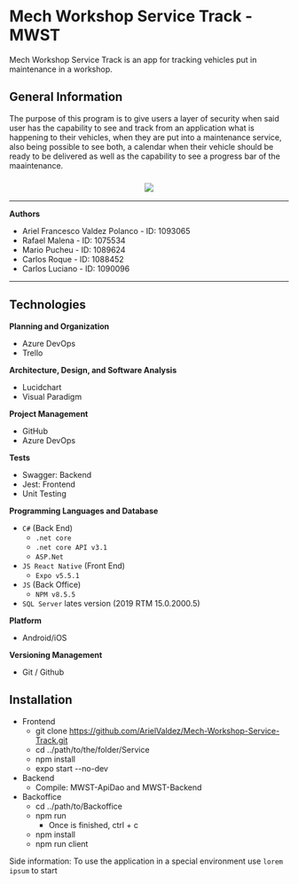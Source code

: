 # Mech Workshop Service Track - MWST
Mech Workshop Service Track is an app for tracking vehicles put in maintenance in a workshop.

## General Information
The purpose of this program is to give users a layer of security when said user has the capability to see and track from an application what is happening to their vehicles, when they are put into a maintenance service, also being possible to see both, a calendar when their vehicle should be ready to be delivered as well as the capability to see a progress bar of the maaintenance.

### <p align="center"><img src="https://user-images.githubusercontent.com/65257215/206910389-a10dea48-34f3-488b-9903-ab596779b34c.png"/></p>

***
**Authors**
* Ariel Francesco Valdez Polanco - ID: 1093065
* Rafael Malena - ID: 1075534
* Mario Pucheu - ID: 1089624
* Carlos Roque - ID: 1088452
* Carlos Luciano - ID: 1090096
***

## Technologies
**Planning and Organization**
* Azure DevOps
* Trello

**Architecture, Design, and Software Analysis**
* Lucidchart
* Visual Paradigm

**Project Management**
* GitHub
* Azure DevOps

**Tests**

* Swagger: Backend
* Jest: Frontend
* Unit Testing

**Programming Languages and Database**
* `C#` (Back End)
  * `.net core`
  * `.net core API v3.1`
  * `ASP.Net`
* `JS React Native` (Front End)
  * `Expo v5.5.1`
* `JS` (Back Office)
  * `NPM v8.5.5`
* `SQL Server` lates version (2019 RTM 15.0.2000.5)

**Platform**
* Android/iOS

**Versioning Management**
* Git / Github

## Installation
* Frontend
  * git clone https://github.com/ArielValdez/Mech-Workshop-Service-Track.git
  * cd ../path/to/the/folder/Service
  * npm install
  * expo start --no-dev
* Backend
  * Compile: MWST-ApiDao and MWST-Backend
* Backoffice
  * cd ../path/to/Backoffice
  * npm run
    * Once is finished, ctrl + c
  * npm install
  * npm run client

Side information: To use the application in a special environment use ```lorem ipsum``` to start
